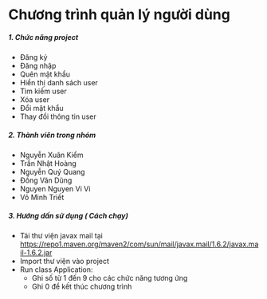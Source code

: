 # Chương trình quản lý người dùng
##### 1. Chức năng project
- Đăng ký
- Đăng nhập
- Quên mật khẩu
- Hiển thị danh sách user
- Tìm kiếm user
- Xóa user
- Đổi mật khẩu
- Thay đổi thông tin user
##### 2. Thành viên trong nhóm
- Nguyễn Xuân Kiểm
- Trần Nhật Hoàng
- Nguyễn Quý Quang
- Đồng Văn Dũng 
- Nguyen Nguyen Vi Vi 
- Võ Minh Triết
##### 3. Hướng dấn sử dụng ( Cách chạy)
- Tải thư viện javax mail tại https://repo1.maven.org/maven2/com/sun/mail/javax.mail/1.6.2/javax.mail-1.6.2.jar
- Import thư viện vào project
- Run class Application:
    - Ghi số từ 1 đến 9 cho các chức năng tương ứng 
    - Ghi 0 để kết thúc chương trình
